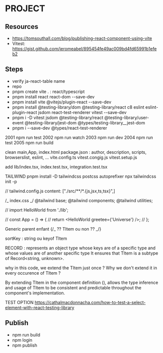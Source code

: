 # PROJECT

## Resources

- https://tomsouthall.com/blog/publishing-react-component-using-vite
- Vitest: https://gist.github.com/jeromeabel/895454fe49ac009bd4fd65991b1efeb2

## Steps

- verify ja-react-table name
- repo
- pnpm create vite . : react/typescript
- pnpm install react react-dom --save-dev
- pnpm install vite @vitejs/plugin-react --save-dev
- pnpm install @testing-library/dom @testing-library/react c8 eslint eslint-plugin-react jsdom react-test-renderer vitest --save-dev
- pnpm i -D vitest jsdom @testing-library/react @testing-library/user-event @testing-library/jest-dom @types/testing-library\_\_jest-dom
- pnpm i --save-dev @types/react-test-renderer

2001 npm run test
2002 npm run watch
2003 npm run dev
2004 npm run test
2005 npm run build

clean main,App, index.html
package.json : author, description, scripts, browserslist, eslint, ...
vite.config.ts
vitest.congig.js
vitest.setup.js

add lib/index.tsx, index.test.tsx, integration.test.tsx

TAILWIND
pnpm install -D tailwindcss postcss autoprefixer
npx tailwindcss init -p

// tailwind.config.js
content: ["./src/**/*.{js,jsx,ts,tsx}",]

/_ index.css _/
@tailwind base;
@tailwind components;
@tailwind utilities;

// import HelloWorld from './lib';

// const App = () => {
// return <HelloWorld greetee={'Universe'} />;
// };

Generic parent enfant {/_ ?? TItem ou non ?? _/}
<TableHead headers={headers} onSort={handleSort} />

sortKey : string ou keyof TItem

RECORD : represents an object type whose keys are of a specific type and whose values are of another specific type
It ensures that TItem is a subtype of Record<string, unknown>.

why in this code, we extend the TItem just once ? Why we don't extend it in every occurence of TItem ?

By extending TItem in the component definition (<TItem extends ItemRecord>),
allows the type inference and usage of TItem to be consistent and predictable throughout the component's implementation.

TEST OPTION
https://cathalmacdonnacha.com/how-to-test-a-select-element-with-react-testing-library

## Publish

- npm run build
- npm login
- npm publish
